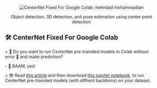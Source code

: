 <p align="center">
  <img style="width: 200px, hight:100px" src="https://github.com/mehrdad-dev/CenterNet-Fixed-For-Colab/blob/master/images/centernet-in-colab.png" alt="CenterNet Fixed For Google Colab, mehrdad mohammadian" />
</p>

<div align=center> Object detection, 3D detection, and pose estimation using center point detection </div>
 
## 🛠 CenterNet Fixed For Google Colab 
  
\+ 🤔  Do you want to run CenterNet pre-trainded models in Colab without error 🐞 and make prediction?

\- 🤯 BAAM, yes!

\+ 😎 Read [this article]() and then download [this jupyter notebook](), to run CenterNet pre-trainded models (with diffrent backbons) on your dataset.
 
 